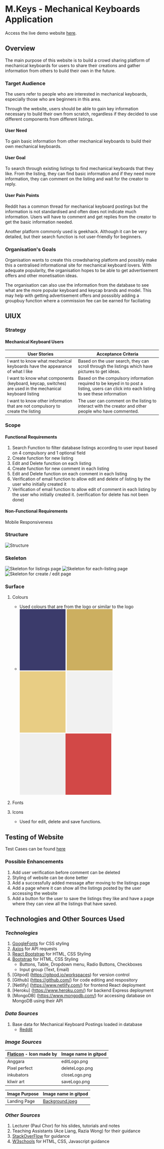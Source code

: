 # M.Keys - Mechanical Keyboards Application
 
Access the live demo website [here](https://mkeys-tgc18-proj2.netlify.app/).


## **Overview**

The main purpose of this website is to build a crowd sharing platform of mechanical keyboards for users to share their creations and gather information from others to build their own in the future.

### **Target Audience**

The users refer to people who are interested in mechanical keyboards, especially those who are beginners in this area.

Through the website, users should be able to gain key information necessary to build their own from scratch, regardless if they decided to use different components from different listings.

#### **User Need** 
To gain basic information from other mechanical keyboards to build their own mechanical keyboards.

#### **User Goal** 
To search through existing listings to find mechanical keyboards that they like. From the listing, they can find basic information and if they need more information, they can comment on the listing and wait for the creator to reply.

#### **User Pain Points** 
Reddit has a common thread for mechanical keyboard postings but the information is not standardised and often does not indicate much information. Users will have to comment and get replies from the creator to get the basic information needed. 

Another platform commonly used is geekhack. Although it can be very detailed, but their search function is not user-friendly for beginners.

### **Organisation's Goals**

Organisation wants to create this crowdsharing platform and possibly make this a centralised informational site for mechanical keyboard lovers. With adequate popularity, the organisation hopes to be able to get advertisement offers and other monetisation ideas. 

The organisation can also use the information from the database to see what are the more popular keyboard and keycap brands and model. This may help with getting advertisement offers and posssibly adding a groupbuy function where a commission fee can be earned for faciliating


## **UIUX**

### **Strategy**

#### **Mechanical Keyboard Users** 

| User Stories | Acceptance Criteria | 
| ----------- | ----------- |
|  I want to know what mechanical keyboards have the appearance of what I like | Based on the user search, they can scroll through the listings which have pictures to get ideas.|
| I want to know what components (keyboard, keycap, switches) are used in the mechanical keyboard listing | Based on the compulsory information required to be keyed in to post a listing, users can click into each listing to see these information|
| I want to know other information that are not compulsory to create the listing | The user can comment on the listing to interact with the creator and other people who have commented. |

### **Scope**


#### **Functional Requirements**

1. Search Function to filter database listings according to user input based on 4 compulsory and 1 optional field
2. Create function for new listing
3. Edit and Delete function on each listing 
4. Create function for new comment in each listing
5. Edit and Delete function on each comment in each listing
6. Verification of email function to allow edit and delete of listing by the user who initially created it
7. Verification of email function to allow edit of comment in each listing by the user who initially created it. (verification for delete has not been done)

#### **Non-Functional Requirements**
Mobile Responsiveness

### **Structure**

![Structure](src/pages/css/structure.png)

### **Skeleton**

![Skeleton for listings page](src/pages/css/readme/listings.png)
![Skeleton for each-listing page](src/pages/css/readme/each-listing.png)
![Skeleton for create / edit page](src/pages/css/readme/create-edit.png)

### **Surface**
1. Colours
    - Used colours that are from the logo or similar to the logo
    - ![3b3b6b](readme/color/3b3b6b.png) ![ccaf60](readme/color/ccaf60.png) ![e8cd84](readme/color/e8cd84.png) ![f1f1f1](readme/color/f1f1f1.png) ![efefef](readme/color/efefef.png)![d24847](readme/color/d24847.png)

2. Fonts
   

3. Icons
   - Used for edit, delete and save functions.


## **Testing of Website**
Test Cases can be found [here](https://docs.google.com/spreadsheets/d/1pHJX0epwqMZXZ6begHmw0Brv4i67bn3sBsKAMFGcJGA/edit?usp=sharing)


### **Possible Enhancements**
1. Add user verification before comment can be deleted
2. Styling of website can be done better
3. Add a successfully added message after moving to the listings page
4. Add a page where it can show all the listings posted by the user accessing the website
5. Add a button for the user to save the listings they like and have a page where they can view all the listings that have saved.


## **Technologies and Other Sources Used**

### **_Technologies_**
1. [GoogleFonts](https://fonts.google.com/) for CSS styling
2. [Axios](https://cdnjs.com/libraries/axios) for API requests
3. [React Bootstrap](https://react-bootstrap.github.io/) for HTML, CSS Styling
4. [Bootstrap](https://getbootstrap.com/docs/5.2/getting-started/introduction/) for HTML, CSS Styling
    - Buttons, Table, Dropdown menu, Radio Buttons, Checkboxes
    - Input group (Text, Email)
5. [Gitpod] (https://gitpod.io/workspaces) for version control
6. [Github] (https://github.com/) for code editing and respository
7. [Netlify] (https://www.netlify.com/) for frontend React deployment
8. [Heroku] (https://www.heroku.com/) for backend Express deployment
9. [MongoDB] (https://www.mongodb.com/) for accessing database on MongoDB using their API
### **_Data Sources_**

1. Base data for Mechanical Keyboard Postings loaded in database
   - [Reddit](https://www.reddit.com/r/MechanicalKeyboards/)


### **_Image Sources_**

|[Flaticon](https://www.flaticon.com/) - Icon made by | Image name in gitpod |
| ---------------- | ----------- |
| Anggara | editLogo.png|
| Pixel perfect  | deleteLogo.png|
| inkubators | closeLogo.png|
| kliwir art | saveLogo.png|

|Image Purpose | Image name in gitpod |
| ---------------- | ----------- |
| Landing Page | [Background.jpeg](https://images.unsplash.com/photo-1595225386386-79c3543adbd9?ixlib=rb-1.2.1&ixid=MnwxMjA3fDB8MHxwaG90by1wYWdlfHx8fGVufDB8fHx8&auto=format&fit=crop&w=1742&q=80)|


### **_Other Sources_**
1. Lecturer (Paul Chor) for his slides, tutorials and notes
2. Teaching Assistants (Ace Liang, Razia Wong) for their guidance
3. [StackOverFlow](https://stackoverflow.com/) for guidance
4. [W3schools](https://www.w3schools.com/) for HTML, CSS, Javascript guidance
